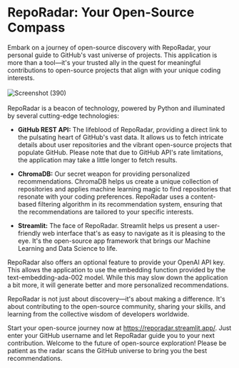 # RepoRadar: Your Open-Source Compass
Embark on a journey of open-source discovery with RepoRadar, your personal guide to GitHub's vast universe of projects. This application is more than a tool—it's your trusted ally in the quest for meaningful contributions to open-source projects that align with your unique coding interests.
<br><br>
![Screenshot (390)](https://github.com/BlurryFace04/RepoRadar/assets/64888928/5bae9cd6-9d64-4b0a-a56b-675893a8f027)
<br><br>
RepoRadar is a beacon of technology, powered by Python and illuminated by several cutting-edge technologies:

* **GitHub REST API:** The lifeblood of RepoRadar, providing a direct link to the pulsating heart of GitHub's vast data. It allows us to fetch intricate details about user repositories and the vibrant open-source projects that populate GitHub. Please note that due to GitHub API's rate limitations, the application may take a little longer to fetch results.

* **ChromaDB:** Our secret weapon for providing personalized recommendations. ChromaDB helps us create a unique collection of repositories and applies machine learning magic to find repositories that resonate with your coding preferences. RepoRadar uses a content-based filtering algorithm in its recommendation system, ensuring that the recommendations are tailored to your specific interests.

* **Streamlit:** The face of RepoRadar. Streamlit helps us present a user-friendly web interface that's as easy to navigate as it is pleasing to the eye. It's the open-source app framework that brings our Machine Learning and Data Science to life.

RepoRadar also offers an optional feature to provide your OpenAI API key. This allows the application to use the embedding function provided by the text-embedding-ada-002 model. While this may slow down the application a bit more, it will generate better and more personalized recommendations.

RepoRadar is not just about discovery—it's about making a difference. It's about contributing to the open-source community, sharing your skills, and learning from the collective wisdom of developers worldwide.

Start your open-source journey now at https://reporadar.streamlit.app/. Just enter your GitHub username and let RepoRadar guide you to your next contribution. Welcome to the future of open-source exploration! Please be patient as the radar scans the GitHub universe to bring you the best recommendations.
